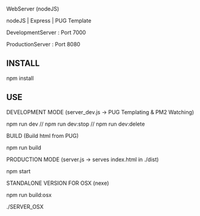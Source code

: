 WebServer (nodeJS)

nodeJS | Express | PUG Template 

DevelopmentServer : Port 7000

ProductionServer  : Port 8080


INSTALL
-------
npm install


USE
---
DEVELOPMENT MODE (server_dev.js -> PUG Templating & PM2 Watching)

npm run dev // npm run dev:stop // npm run dev:delete

BUILD (Build html from PUG)

npm run build

PRODUCTION MODE (server.js -> serves index.html in ./dist)

npm start

STANDALONE VERSION FOR OSX (nexe)

npm run build:osx  

./SERVER_OSX
